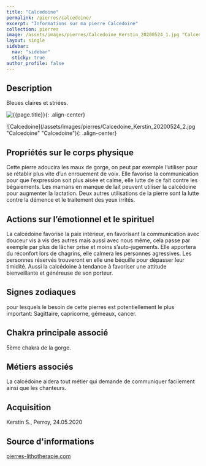 ```yaml
---
title: "Calcedoine"
permalink: /pierres/calcedoine/
excerpt: "Informations sur ma pierre Calcedoine"
collection: pierres
image: /assets/images/pierres/Calcedoine_Kerstin_20200524_1.jpg "Calcedoine"
layout: single
sidebar:
  nav: "sidebar"
  sticky: true
author_profile: false
---
```


## Description
Bleues claires et striées.

![{{page.title}}]({{page.image}} "Calcedoine"){: .align-center}

![Calcedoine](/assets/images/pierres/Calcedoine_Kerstin_20200524_2.jpg "Calcedoine" "Calcedoine"){: .align-center}


## Propriétés sur le corps physique
Cette pierre adoucira les maux de gorge, on peut par exemple l’utiliser pour se rétablir plus vite d’un enrouement de voix. Elle favorise la communication pour que l’expression soit plus aisée et calme, elle lutte de ce fait contre les bégaiements. Les mamans en manque de lait peuvent utiliser la calcédoine pour augmenter la lactation. Deux autres utilisations de la pierre sont la lutte contre la démence et le traitement des yeux irrités.


## Actions sur l’émotionnel et le spirituel
La calcédoine favorise la paix intérieur, en favorisant la communication avec douceur vis à vis des autres mais aussi avec nous même, cela passe par exemple par plus de lâcher prise et moins s’auto-jugements. Elle apportera du réconfort lors de chagrins, elle calmera les personnes agressives. Les personnes réservés trouveront en elle une béquille pour dépasser leur timidité. Aussi la calcédoine à tendance à favoriser une attitude bienveillante et généreuse de son porteur.


## Signes zodiaques
pour lesquels le besoin de cette pierres est potentiellement le plus important:
Sagittaire, capricorne, gémeaux, cancer.


## Chakra principale associé
5ème chakra de la gorge.


## Métiers associés
La calcédoine aidera tout métier qui demande de communiquer facilement ainsi que les chanteurs.


## Acquisition
Kerstin S., Perroy, 24.05.2020


## Source d'informations
[pierres-lithotherapie.com](https://www.pierres-lithotherapie.com/calcedoine-proprietes/)
